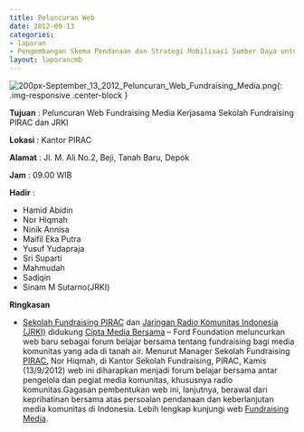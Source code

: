```yaml
---
title: Peluncuran Web
date: 2012-09-13
categories:
- laporan
- Pengembangan Skema Pendanaan dan Strategi Mobilisasi Sumber Daya untuk Keberlanjutan Media komunitas di Indonesia
layout: laporancmb
---
```



![200px-September_13_2012_Peluncuran_Web_Fundraising_Media.png](/uploads/200px-September_13_2012_Peluncuran_Web_Fundraising_Media.png){: .img-responsive .center-block }


**Tujuan** : Peluncuran Web Fundraising Media Kerjasama Sekolah Fundraising PIRAC dan JRKI 

**Lokasi** : Kantor PIRAC 

**Alamat** : Jl. M. Ali No.2, Beji, Tanah Baru, Depok 

**Jam** : 09.00 WIB 

**Hadir** :
* Hamid Abidin
* Nor Hiqmah
* Ninik Annisa
* Maifil Eka Putra
* Yusuf Yudapraja
* Sri Suparti
* Mahmudah
* Sadiqin
* Sinam M Sutarno(JRKI)

**Ringkasan**  
* [Sekolah Fundraising PIRAC](sekolahfundraising.com) dan [Jaringan Radio Komunitas Indonesia (JRKI)](http://jrki.or.id/) didukung [Cipta Media Bersama](http://ciptamedia.org/) – Ford Foundation meluncurkan web baru sebagai forum belajar bersama tentang fundraising bagi media komunitas yang ada di tanah air. Menurut Manager Sekolah Fundraising [PIRAC](pirac.org), Nor Hiqmah, di Kantor Sekolah Fundraising, PIRAC, Kamis (13/9/2012) web ini diharapkan menjadi forum belajar bersama antar pengelola dan pegiat media komunitas, khususnya radio komunitas.Gagasan pembentukan web ini, lanjutnya, berawal dari keprihatinan bersama atas persoalan pendanaan dan keberlanjutan media komunitas di Indonesia. Lebih lengkap kunjungi web [Fundraising Media](http://www.fundraisingmedia.info/).
